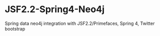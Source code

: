 # JSF2.2-Spring4-Neo4j
Spring data neo4j integration with JSF2.2/Primefaces, Spring 4, Twitter bootstrap
